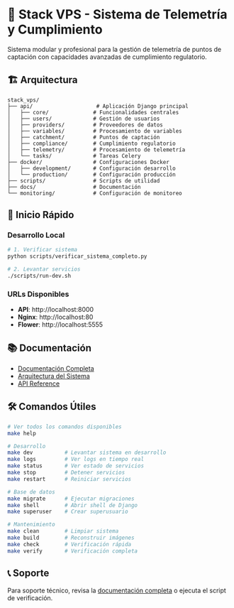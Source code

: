 # 🚀 Stack VPS - Sistema de Telemetría y Cumplimiento

Sistema modular y profesional para la gestión de telemetría de puntos de captación con capacidades avanzadas de cumplimiento regulatorio.

## 🏗️ Arquitectura

```
stack_vps/
├── api/                    # Aplicación Django principal
│   ├── core/              # Funcionalidades centrales
│   ├── users/             # Gestión de usuarios
│   ├── providers/         # Proveedores de datos
│   ├── variables/         # Procesamiento de variables
│   ├── catchment/         # Puntos de captación
│   ├── compliance/        # Cumplimiento regulatorio
│   ├── telemetry/         # Procesamiento de telemetría
│   └── tasks/             # Tareas Celery
├── docker/                # Configuraciones Docker
│   ├── development/       # Configuración desarrollo
│   └── production/        # Configuración producción
├── scripts/               # Scripts de utilidad
├── docs/                  # Documentación
└── monitoring/            # Configuración de monitoreo
```

## 🚀 Inicio Rápido

### Desarrollo Local

```bash
# 1. Verificar sistema
python scripts/verificar_sistema_completo.py

# 2. Levantar servicios
./scripts/run-dev.sh
```

### URLs Disponibles

- **API**: http://localhost:8000
- **Nginx**: http://localhost:80
- **Flower**: http://localhost:5555

## 📚 Documentación

- [Documentación Completa](docs/README_SISTEMA_COMPLETO.md)
- [Arquitectura del Sistema](docs/architecture/)
- [API Reference](docs/api/)

## 🛠️ Comandos Útiles

```bash
# Ver todos los comandos disponibles
make help

# Desarrollo
make dev          # Levantar sistema en desarrollo
make logs         # Ver logs en tiempo real
make status       # Ver estado de servicios
make stop         # Detener servicios
make restart      # Reiniciar servicios

# Base de datos
make migrate      # Ejecutar migraciones
make shell        # Abrir shell de Django
make superuser    # Crear superusuario

# Mantenimiento
make clean        # Limpiar sistema
make build        # Reconstruir imágenes
make check        # Verificación rápida
make verify       # Verificación completa
```

## 📞 Soporte

Para soporte técnico, revisa la [documentación completa](docs/README_SISTEMA_COMPLETO.md) o ejecuta el script de verificación.
